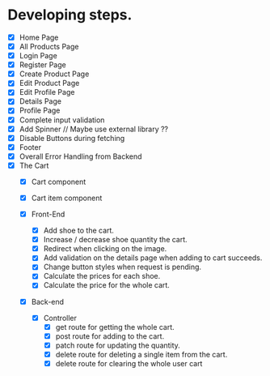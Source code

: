 # Developing steps.

-   [x] Home Page
-   [x] All Products Page
-   [x] Login Page
-   [x] Register Page
-   [x] Create Product Page
-   [x] Edit Product Page
-   [x] Edit Profile Page
-   [x] Details Page
-   [x] Profile Page
-   [x] Complete input validation
-   [x] Add Spinner // Maybe use external library ??
-   [x] Disable Buttons during fetching
-   [x] Footer
-   [x] Overall Error Handling from Backend
-   [x] The Cart
    -   [x] Cart component
    -   [x] Cart item component

    -   [x] Front-End
        -   [x] Add shoe to the cart.
        -   [x] Increase / decrease shoe quantity the cart.
        -   [x] Redirect when clicking on the image.
        -   [x] Add validation on the details page when adding to cart succeeds.
        -   [x] Change button styles when request is pending.
        -   [x] Calculate the prices for each shoe.
        -   [x] Calculate the price for the whole cart.

    -   [x] Back-end
        -   [x] Controller
            -   [x] get route for getting the whole cart.
            -   [x] post route for adding to the cart.
            -   [x] patch route for updating the quantity.
            -   [x] delete route for deleting a single item from the cart.
            -   [x] delete route for clearing the whole user cart
